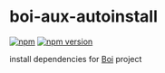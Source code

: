 # boi-aux-autoinstall
[![npm](https://img.shields.io/npm/l/express.svg)](https://github.com/boijs/boi-aux-autoinstall)
[![npm version](https://badge.fury.io/js/boi-aux-autoinstall.svg)](https://badge.fury.io/js/boi-aux-autoinstall)

install dependencies for [Boi](https://github.com/boijs/boi) project